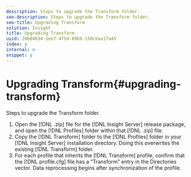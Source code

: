 ```yaml
---
description: Steps to upgrade the Transform folder.
seo-description: Steps to upgrade the Transform folder.
seo-title: Upgrading Transform
solution: Insight
title: Upgrading Transform
uuid: 20b84034-1ee7-4f5d-89b9-150cbaa17a45
index: y
internal: n
snippet: y
---
```


# Upgrading Transform{#upgrading-transform}

Steps to upgrade the Transform folder.

1. Open the [!DNL .zip] file for the [!DNL Insight Server] release package, and open the [!DNL Profiles] folder within that [!DNL .zip] file.
1. Copy the [!DNL Transform] folder to the [!DNL Profiles] folder in your [!DNL Insight Server] installation directory. Doing this overwrites the existing [!DNL Transform] folder.
1. For each profile that inherits the [!DNL Transform] profile, confirm that the [!DNL profile.cfg] file has a “Transform” entry in the Directories vector.
Data reprocessing begins after synchronization of the profile. 
